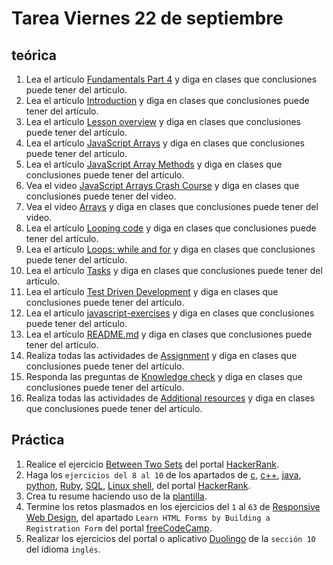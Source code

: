 # Tarea Viernes 22 de septiembre

## teórica

1. Lea el artículo [Fundamentals Part 4](https://www.theodinproject.com/lessons/foundations-fundamentals-part-4) y diga en clases que conclusiones puede tener del artículo.
2. Lea el artículo [Introduction](https://www.theodinproject.com/lessons/foundations-fundamentals-part-4#introduction) y diga en clases que conclusiones puede tener del artículo.
3. Lea el artículo [Lesson overview](https://www.theodinproject.com/lessons/foundations-fundamentals-part-4#lesson-overview) y diga en clases que conclusiones puede tener del artículo.
4. Lea el artículo [JavaScript Arrays](https://www.w3schools.com/js/js_arrays.asp) y diga en clases que conclusiones puede tener del artículo.
5. Lea el artículo [JavaScript Array Methods](https://www.w3schools.com/js/js_array_methods.asp) y diga en clases que conclusiones puede tener del artículo.
6. Vea el video [JavaScript Arrays Crash Course](https://www.youtube.com/watch?v=7W4pQQ20nJg&ab_channel=WebDevSimplified) y diga en clases que conclusiones puede tener del video.
7. Vea el video [Arrays](https://www.theodinproject.com/lessons/foundations-fundamentals-part-4#arrays) y diga en clases que conclusiones puede tener del video.
8. Lea el artículo [Looping code](https://developer.mozilla.org/en-US/docs/Learn/JavaScript/Building_blocks/Looping_code) y diga en clases que conclusiones puede tener del artículo.
9. Lea el artículo [Loops: while and for](https://javascript.info/while-for) y diga en clases que conclusiones puede tener del artículo.
10. Lea el artículo [Tasks](https://javascript.info/while-for#tasks) y diga en clases que conclusiones puede tener del artículo.
11. Lea el artículo [Test Driven Development](https://www.theodinproject.com/lessons/foundations-fundamentals-part-4#test-driven-development) y diga en clases que conclusiones puede tener del artículo.
12. Lea el artículo [javascript-exercises](https://github.com/TheOdinProject/javascript-exercises) y diga en clases que conclusiones puede tener del artículo.
13. Lea el artículo [README.md](https://github.com/TheOdinProject/javascript-exercises#readme) y diga en clases que conclusiones puede tener del artículo.
14. Realiza todas las actividades de [Assignment](https://www.theodinproject.com/lessons/foundations-fundamentals-part-4#assignment) y diga en clases que conclusiones puede tener del artículo.
15. Responda las preguntas de [Knowledge check](https://www.theodinproject.com/lessons/foundations-fundamentals-part-4#knowledge-check) y diga en clases que conclusiones puede tener del artículo.
16. Realiza todas las actividades de [Additional resources](https://www.theodinproject.com/lessons/foundations-fundamentals-part-4#additional-resources) y diga en clases que conclusiones puede tener del artículo.

## Práctica

1. Realice el ejercicio [Between Two Sets](https://www.hackerrank.com/challenges/between-two-sets/problem?isFullScreen=false) del portal [HackerRank](https://www.hackerrank.com/dashboard).
2. Haga los `ejercicios del 8 al 10` de los apartados de [c](https://www.hackerrank.com/domains/c), [c++](https://www.hackerrank.com/domains/cpp), [java](https://www.hackerrank.com/domains/java), [python](https://www.hackerrank.com/domains/python), [Ruby](https://www.hackerrank.com/domains/ruby), [SQL](https://www.hackerrank.com/domains/sql), [Linux shell](https://www.hackerrank.com/domains/shell), del portal [HackerRank](https://www.hackerrank.com/dashboard).
3. Crea tu resume haciendo uso de la [plantilla](https://docs.google.com/document/d/1jfUa4HGBDjt2peJPQ0Wg1YhdGkCoSysS6QMT4u8bCic/edit?usp=sharing).
4. Termine los retos plasmados en los ejercicios del `1` al `63` de [Responsive Web Design](https://www.freecodecamp.org/learn/2022/responsive-web-design/), del apartado `Learn HTML Forms by Building a Registration Form` del portal [freeCodeCamp](https://www.freecodecamp.org/learn/).
5. Realizar los ejercicios del portal o aplicativo [Duolingo](https://www.duolingo.com/learn) de la `sección 10` del idioma `inglés`.
